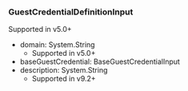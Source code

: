 ### GuestCredentialDefinitionInput
Supported in v5.0+

- domain: System.String
  - Supported in v5.0+
- baseGuestCredential: BaseGuestCredentialInput
- description: System.String
  - Supported in v9.2+
